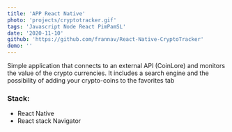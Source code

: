 ```yaml
---
title: 'APP React Native'
photo: 'projects/cryptotracker.gif'
tags: 'Javascript Node React PimPamSL'
date: '2020-11-10'
github: 'https://github.com/frannav/React-Native-CryptoTracker'
demo: ''
---
```

Simple application that connects to an external API (CoinLore) and monitors the value of the crypto currencies. It includes a search engine and the possibility of adding your crypto-coins to the favorites tab

### Stack: 

- React Native
- React stack Navigator